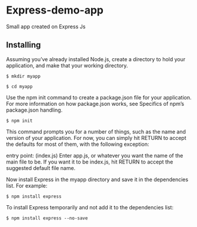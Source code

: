 # Express-demo-app
Small app created on Express Js

## Installing
Assuming you’ve already installed Node.js, create a directory to hold your application, and make that your working directory.

``` $ mkdir myapp ```

``` $ cd myapp ```

Use the npm init command to create a package.json file for your application. For more information on how package.json works, see Specifics of npm’s package.json handling.

``` $ npm init ```

This command prompts you for a number of things, such as the name and version of your application. For now, you can simply hit RETURN to accept the defaults for most of them, with the following exception:

entry point: (index.js)
Enter app.js, or whatever you want the name of the main file to be. If you want it to be index.js, hit RETURN to accept the suggested default file name.

Now install Express in the myapp directory and save it in the dependencies list. For example:

``` $ npm install express ```

To install Express temporarily and not add it to the dependencies list:

``` $ npm install express --no-save ```